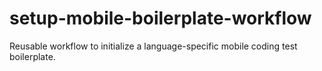 # setup-mobile-boilerplate-workflow
Reusable workflow to initialize a language-specific mobile coding test boilerplate.
